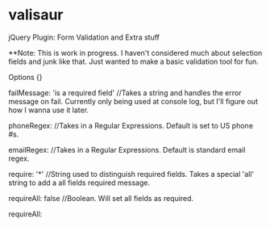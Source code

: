 valisaur
========

jQuery Plugin: Form Validation and Extra stuff

**Note: This is work in progress. I haven't considered much about selection fields and junk like that. Just wanted to make a basic validation tool for fun.

Options {}

failMessage: 'is a required field' 
//Takes a string and handles the error message on fail. Currently only being used at console log, but I'll figure out how I wanna use it later.

phoneRegex: 
//Takes in a Regular Expressions. Default is set to US phone #s.

emailRegex: 
//Takes in a Regular Expressions. Default is standard email regex.

require: '*' //String used to distinguish required fields. Takes a special 'all' string to add a all fields required message.

requireAll: false //Boolean. Will set all fields as required.

requireAll: 
